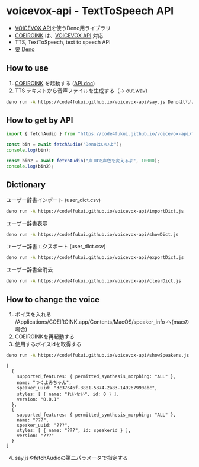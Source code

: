 # voicevox-api - TextToSpeech API

- [VOICEVOX API](https://voicevox.github.io/voicevox_engine/api/)を使うDeno用ライブラリ
- [COEIROINK](https://coeiroink.com/) は、[VOICEVOX API](https://voicevox.github.io/voicevox_engine/api/) 対応
- TTS, TextToSpeech, text to speech API
- 要 [Deno](https://deno.land)

## How to use

1. [COEIROINK](https://coeiroink.com/) を起動する ([API doc](http://localhost:50031/docs#/
))
2. TTS テキストから音声ファイルを生成する（→ out.wav）
```sh
deno run -A https://code4fukui.github.io/voicevox-api/say.js Denoはいいよ
```

## How to get by API

```js
import { fetchAudio } from "https://code4fukui.github.io/voicevox-api/fetchAudio.js";

const bin = await fetchAudio("Denoはいいよ");
console.log(bin);

const bin2 = await fetchAudio("声IDで声色を変えるよ", 10000);
console.log(bin2);
```

## Dictionary

ユーザー辞書インポート (user_dict.csv)
```sh
deno run -A https://code4fukui.github.io/voicevox-api/importDict.js
```
ユーザー辞書表示
```sh
deno run -A https://code4fukui.github.io/voicevox-api/showDict.js
```
ユーザー辞書エクスポート (user_dict.csv)
```sh
deno run -A https://code4fukui.github.io/voicevox-api/exportDict.js
```
ユーザー辞書全消去
```sh
deno run -A https://code4fukui.github.io/voicevox-api/clearDict.js
```

## How to change the voice

1. ボイスを入れる /Applications/COEIROINK.app/Contents/MacOS/speaker_info へ(macの場合)
2. COEIROINKを再起動する
3. 使用するボイスidを取得する
```sh
deno run -A https://code4fukui.github.io/voicevox-api/showSpeakers.js
```
```
[
  {
    supported_features: { permitted_synthesis_morphing: "ALL" },
    name: "つくよみちゃん",
    speaker_uuid: "3c37646f-3881-5374-2a83-149267990abc",
    styles: [ { name: "れいせい", id: 0 } ],
    version: "0.0.1"
  },
  {
    supported_features: { permitted_synthesis_morphing: "ALL" },
    name: "???",
    speaker_uuid: "???",
    styles: [ { name: "???", id: speakerid } ],
    version: "???"
  }
]
```
4. say.jsやfetchAudioの第二パラメータで指定する
